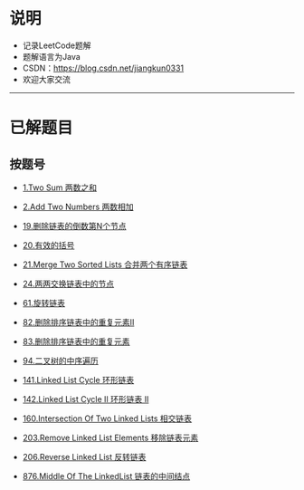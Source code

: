 # 说明 #
- 记录LeetCode题解
- 题解语言为Java
- CSDN：https://blog.csdn.net/jiangkun0331
- 欢迎大家交流

-----------------------------------------------------------------

# 已解题目 #

## 按题号 ##
- [1.Two Sum 两数之和](https://github.com/JiangKunZhang/LeetCode/blob/master/LeetCode/q1_TwoSum/%241_TwoSum.java)
- [2.Add Two Numbers 两数相加](https://github.com/JiangKunZhang/LeetCode/blob/master/LeetCode/q2_AddTwoNumbers/%242_AddTwoNumbers.java)
- [19.删除链表的倒数第N个节点](https://github.com/JiangKunZhang/LeetCode/blob/master/LeetCode/q19_%E5%88%A0%E9%99%A4%E9%93%BE%E8%A1%A8%E7%9A%84%E5%80%92%E6%95%B0%E7%AC%ACN%E4%B8%AA%E8%8A%82%E7%82%B9/Solution.java)
- [20.有效的括号](https://github.com/JiangKunZhang/LeetCode/blob/master/LeetCode/q20_%E6%9C%89%E6%95%88%E7%9A%84%E6%8B%AC%E5%8F%B7/Solution.java)
- [21.Merge Two Sorted Lists 合并两个有序链表](https://github.com/JiangKunZhang/LeetCode/blob/master/LeetCode/q21_MergeTwoLists/MergeTwoLists.java)
- [24.两两交换链表中的节点](https://github.com/JiangKunZhang/LeetCode/blob/master/LeetCode/q24_%E4%B8%A4%E4%B8%A4%E4%BA%A4%E6%8D%A2%E9%93%BE%E8%A1%A8%E4%B8%AD%E7%9A%84%E8%8A%82%E7%82%B9/Solution.java)
- [61.旋转链表](https://github.com/JiangKunZhang/LeetCode/blob/master/LeetCode/q61_%E6%97%8B%E8%BD%AC%E9%93%BE%E8%A1%A8/Solution.java)
- [82.删除排序链表中的重复元素II](https://github.com/JiangKunZhang/LeetCode/blob/master/LeetCode/q82_%E5%88%A0%E9%99%A4%E6%8E%92%E5%BA%8F%E9%93%BE%E8%A1%A8%E4%B8%AD%E7%9A%84%E9%87%8D%E5%A4%8D%E5%85%83%E7%B4%A0II/Solution.java)
- [83.删除排序链表中的重复元素](https://github.com/JiangKunZhang/LeetCode/blob/master/LeetCode/q83_%E5%88%A0%E9%99%A4%E6%8E%92%E5%BA%8F%E9%93%BE%E8%A1%A8%E4%B8%AD%E7%9A%84%E9%87%8D%E5%A4%8D%E5%85%83%E7%B4%A0/Solution.java)
- [94.二叉树的中序遍历](https://github.com/JiangKunZhang/LeetCode/blob/master/LeetCode/q94_%E4%BA%8C%E5%8F%89%E6%A0%91%E7%9A%84%E4%B8%AD%E5%BA%8F%E9%81%8D%E5%8E%86/Solution.java)

- [141.Linked List Cycle 环形链表](https://github.com/JiangKunZhang/LeetCode/blob/master/LeetCode/q141_HasCycle/HasCycle.java)
- [142.Linked List Cycle II 环形链表 II](https://github.com/JiangKunZhang/LeetCode/blob/master/LeetCode/q142_DetectCycle/DetectCycle.java)
- [160.Intersection Of Two Linked Lists 相交链表](https://github.com/JiangKunZhang/LeetCode/blob/master/LeetCode/q160_GetIntersectionNode/GetIntersectionNode.java)
- [203.Remove Linked List Elements 移除链表元素](https://github.com/JiangKunZhang/LeetCode/blob/master/LeetCode/q203_RemoveElements/%24203_RemoveElements.java)
- [206.Reverse Linked List 反转链表](https://github.com/JiangKunZhang/LeetCode/blob/master/LeetCode/q206_ReverseList/ReverseList.java)
- [876.Middle Of The LinkedList 链表的中间结点](https://github.com/JiangKunZhang/LeetCode/blob/master/LeetCode/q876_MiddleNode/MiddleNode.java)